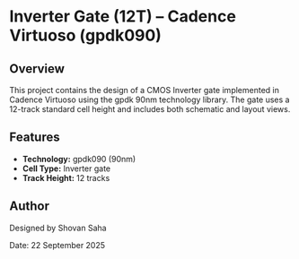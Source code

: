 # Inverter Gate (12T) – Cadence Virtuoso (gpdk090)

## Overview

This project contains the design of a CMOS Inverter gate implemented in Cadence Virtuoso using the gpdk 90nm technology library. The gate uses a 12-track standard cell height and includes both schematic and layout views.

## Features

- **Technology:** gpdk090 (90nm)
- **Cell Type:** Inverter gate
- **Track Height:** 12 tracks


## Author

Designed by Shovan Saha 

Date: 22 September 2025
